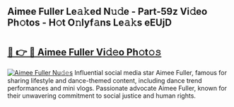 ## Aimee Fuller Le𝚊𝚔ed N𝚞𝚍e - Part-59z Vi𝚍eo Ph𝚘tos - H𝚘t O𝚗lyf𝚊ns Le𝚊𝚔s eEUjD

# <h2><a href="http://hf0iu5m.feru.top/?c=Aimee+Fuller">🔗 👉 🔴 Aimee Fuller Vi𝚍𝚎o Ph𝚘t𝚘𝚜</a></h2>

[![Aimee Fuller Nu𝚍𝚎s](https://i.imgur.com/0TWrTi3.gif)](http://hf0iu5m.feru.top/?c=Aimee+Fuller)
Influential social media star Aimee Fuller, famous for sharing lifestyle and dance-themed content, including dance trend performances and mini vlogs. Passionate advocate Aimee Fuller, known for their unwavering commitment to social justice and human rights. 
